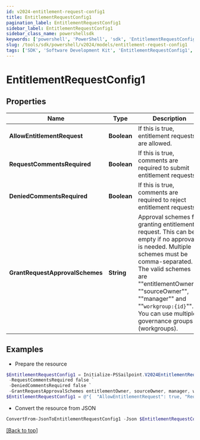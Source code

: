 ```yaml
---
id: v2024-entitlement-request-config1
title: EntitlementRequestConfig1
pagination_label: EntitlementRequestConfig1
sidebar_label: EntitlementRequestConfig1
sidebar_class_name: powershellsdk
keywords: ['powershell', 'PowerShell', 'sdk', 'EntitlementRequestConfig1', 'V2024EntitlementRequestConfig1'] 
slug: /tools/sdk/powershell/v2024/models/entitlement-request-config1
tags: ['SDK', 'Software Development Kit', 'EntitlementRequestConfig1', 'V2024EntitlementRequestConfig1']
---
```



# EntitlementRequestConfig1

## Properties

Name | Type | Description | Notes
------------ | ------------- | ------------- | -------------
**AllowEntitlementRequest** | **Boolean** | If this is true, entitlement requests are allowed. | [optional] [default to $false]
**RequestCommentsRequired** | **Boolean** | If this is true, comments are required to submit entitlement requests. | [optional] [default to $false]
**DeniedCommentsRequired** | **Boolean** | If this is true, comments are required to reject entitlement requests. | [optional] [default to $false]
**GrantRequestApprovalSchemes** | **String** | Approval schemes for granting entitlement request. This can be empty if no approval is needed. Multiple schemes must be comma-separated. The valid schemes are ""entitlementOwner"", ""sourceOwner"", ""manager"" and ""`workgroup:{id}`"". You can use multiple governance groups (workgroups).  | [optional] [default to "sourceOwner"]

## Examples

- Prepare the resource
```powershell
$EntitlementRequestConfig1 = Initialize-PSSailpoint.V2024EntitlementRequestConfig1  -AllowEntitlementRequest true `
 -RequestCommentsRequired false `
 -DeniedCommentsRequired false `
 -GrantRequestApprovalSchemes entitlementOwner, sourceOwner, manager, workgroup:2c918084660f45d6016617daa9210584
$EntitlementRequestConfig1 = @"{  "AllowEntitlementRequest": true, "RequestCommentsRequired": false, "DeniedCommentsRequired": false, "GrantRequestApprovalSchemes": "entitlementOwner, sourceOwner, manager, workgroup:2c918084660f45d6016617daa9210584" }"@
```

- Convert the resource from JSON
```powershell
ConvertFrom-JsonToEntitlementRequestConfig1 -Json $EntitlementRequestConfig1
```


[[Back to top]](#) 

